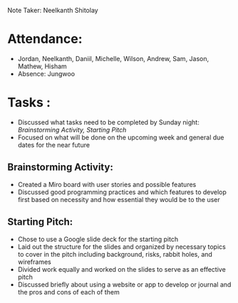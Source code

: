 Note Taker: Neelkanth Shitolay
# Attendance:
-	Jordan, Neelkanth, Daniil, Michelle, Wilson, Andrew, Sam, Jason, Mathew, Hisham
-	Absence: Jungwoo
# Tasks :
- Discussed what tasks need to be completed by Sunday night: _Brainstorming Activity, Starting Pitch_
- Focused on what will be done on the upcoming week and general due dates for the near future 

## Brainstorming Activity:
- Created a Miro board with user stories and possible features
- Discussed good programming practices and which features to develop first based on necessity and how essential they would be to the user

## Starting Pitch:
- Chose to use a Google slide deck for the starting pitch
- Laid out the structure for the slides and organized by necessary topics to cover in the pitch including background, risks, rabbit holes, and wireframes
- Divided work equally and worked on the slides to serve as an effective pitch
- Discussed briefly about using a website or app to develop or journal and the pros and cons of each of them 
  
